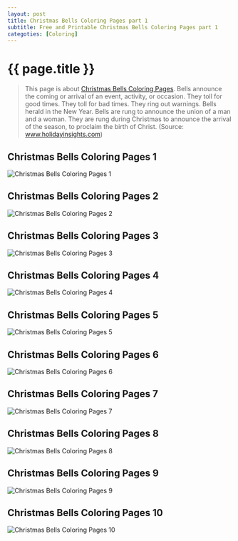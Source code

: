 ```yaml
---
layout: post
title: Christmas Bells Coloring Pages part 1
subtitle: Free and Printable Christmas Bells Coloring Pages part 1
categoties: [Coloring]
---
```

{{ page.title }}
================
> This page is about [Christmas Bells Coloring Pages](https://hoanghabelle.github.io/). Bells announce the coming or arrival of an event, activity, or occasion. They toll for good times. They toll for bad times. They ring out warnings. Bells herald in the New Year. Bells are rung to announce the union of a man and a woman. They are rung during Christmas to announce the arrival of the season, to proclaim the birth of Christ. (Source: www.holidayinsights.com)

## Christmas Bells Coloring Pages 1
![Christmas Bells Coloring Pages 1](https://hoanghabelle.github.io/images/Christmas-Bells-Coloring-Pages%20(1).jpg "Christmas Bells Coloring Pages 1")

## Christmas Bells Coloring Pages 2
![Christmas Bells Coloring Pages 2](https://hoanghabelle.github.io/images/Christmas-Bells-Coloring-Pages%20(2).jpg "Christmas Bells Coloring Pages 2")

## Christmas Bells Coloring Pages 3
![Christmas Bells Coloring Pages 3](https://hoanghabelle.github.io/images/Christmas-Bells-Coloring-Pages%20(3).jpg "Christmas Bells Coloring Pages 3")

## Christmas Bells Coloring Pages 4
![Christmas Bells Coloring Pages 4](https://hoanghabelle.github.io/images/Christmas-Bells-Coloring-Pages%20(4).jpg "Christmas Bells Coloring Pages 4")

<script async src="//pagead2.googlesyndication.com/pagead/js/adsbygoogle.js"></script><ins class="adsbygoogle" style="display:block" data-ad-format="fluid" data-ad-layout-key="-8i+1w-dq+e9+ft" data-ad-client="ca-pub-6753140515841889" data-ad-slot="6190446671"></ins> <script> (adsbygoogle = window.adsbygoogle || []).push({}); </script>

## Christmas Bells Coloring Pages 5
![Christmas Bells Coloring Pages 5](https://hoanghabelle.github.io/images/Christmas-Bells-Coloring-Pages%20(5).jpg "Christmas Bells Coloring Pages 5")

## Christmas Bells Coloring Pages 6
![Christmas Bells Coloring Pages 6](https://hoanghabelle.github.io/images/Christmas-Bells-Coloring-Pages%20(6).jpg "Christmas Bells Coloring Pages 6")

## Christmas Bells Coloring Pages 7
![Christmas Bells Coloring Pages 7](https://hoanghabelle.github.io/images/Christmas-Bells-Coloring-Pages%20(7).jpg "Christmas Bells Coloring Pages 7")

## Christmas Bells Coloring Pages 8
![Christmas Bells Coloring Pages 8](https://hoanghabelle.github.io/images/Christmas-Bells-Coloring-Pages%20(8).jpg "Christmas Bells Coloring Pages 8")

<script async src="//pagead2.googlesyndication.com/pagead/js/adsbygoogle.js"></script><ins class="adsbygoogle" style="display:block" data-ad-format="fluid" data-ad-layout-key="-8i+1w-dq+e9+ft" data-ad-client="ca-pub-6753140515841889" data-ad-slot="6190446671"></ins> <script> (adsbygoogle = window.adsbygoogle || []).push({}); </script>

## Christmas Bells Coloring Pages 9
![Christmas Bells Coloring Pages 9](https://hoanghabelle.github.io/images/Christmas-Bells-Coloring-Pages%20(9).jpg "Christmas Bells Coloring Pages 9")

## Christmas Bells Coloring Pages 10
![Christmas Bells Coloring Pages 10](https://hoanghabelle.github.io/images/Christmas-Bells-Coloring-Pages%20(10).jpg "Christmas Bells Coloring Pages 10")

